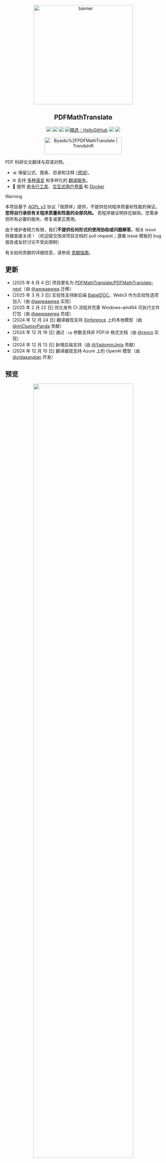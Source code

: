 <div align="center">

<img src="./docs/images/banner.png" width="320px"  alt="banner"/>

<h2 id="标题">PDFMathTranslate</h2>

<p>
  <!-- PyPI -->
  <a href="https://pypi.org/project/pdf2zh-next/">
    <img src="https://img.shields.io/pypi/v/pdf2zh-next"></a>
  <a href="https://pepy.tech/projects/pdf2zh-next">
    <img src="https://static.pepy.tech/badge/pdf2zh-next"></a>
  <a href="https://hub.docker.com/repository/docker/awwaawwa/pdfmathtranslate-next/tags">
    <img src="https://img.shields.io/docker/pulls/awwaawwa/pdfmathtranslate-next"></a>
  <a href="https://hellogithub.com/repository/8ec2cfd3ef744762bf531232fa32bc47" target="_blank"><img src="https://api.hellogithub.com/v1/widgets/recommend.svg?rid=8ec2cfd3ef744762bf531232fa32bc47&claim_uid=JQ0yfeBNjaTuqDU&theme=small" alt="精选｜HelloGitHub" /></a>
  <!-- <a href="https://gitcode.com/PDFMathTranslate/PDFMathTranslate-next/overview">
    <img src="https://gitcode.com/PDFMathTranslate/PDFMathTranslate-next/star/badge.svg"></a> -->
  <!-- <a href="https://huggingface.co/spaces/reycn/PDFMathTranslate-Docker">
    <img src="https://img.shields.io/badge/%F0%9F%A4%97-Online%20Demo-FF9E0D"></a> -->
  <!-- <a href="https://www.modelscope.cn/studios/AI-ModelScope/PDFMathTranslate"> -->
    <!-- <img src="https://img.shields.io/badge/ModelScope-Demo-blue"></a> -->
  <!-- <a href="https://github.com/PDFMathTranslate/PDFMathTranslate-next/pulls">
    <img src="https://img.shields.io/badge/contributions-welcome-green"></a> -->
  <a href="https://t.me/+Z9_SgnxmsmA5NzBl">
    <img src="https://img.shields.io/badge/Telegram-2CA5E0?style=flat-squeare&logo=telegram&logoColor=white"></a>
  <!-- License -->
  <a href="./LICENSE">
    <img src="https://img.shields.io/github/license/PDFMathTranslate/PDFMathTranslate-next"></a>
</p>

<a href="https://trendshift.io/repositories/12424" target="_blank"><img src="https://trendshift.io/api/badge/repositories/12424" alt="Byaidu%2FPDFMathTranslate | Trendshift" style="width: 250px; height: 55px;" width="250" height="55"/></a>

</div>

PDF 科研论文翻译与双语对照。

- 📊 保留公式、图表、目录和注释 _([预览](#预览))_。
- 🌐 支持 [多种语言](https://pdf2zh-next.com/supported_languages.html) 和多样化的 [翻译服务](https://pdf2zh-next.com/advanced/Documentation-of-Translation-Services.html)。
- 🤖 提供 [命令行工具](https://pdf2zh-next.com/getting-started/USAGE_commandline.html)、[交互式用户界面](https://pdf2zh-next.com/getting-started/USAGE_webui.html) 和 [Docker](https://pdf2zh-next.com/getting-started/INSTALLATION_docker.html)

<!-- Feel free to provide feedback in [GitHub Issues](https://github.com/PDFMathTranslate/PDFMathTranslate-next/issues) or [Telegram Group](https://t.me/+Z9_SgnxmsmA5NzBl). -->

> [!WARNING]
>
> 本项目基于 [AGPL v3](https://github.com/PDFMathTranslate/PDFMathTranslate-next/blob/main/LICENSE) 协议「按原样」提供，不提供任何程序质量和性能的保证。**您将自行承担有关程序质量和性能的全部风险。** 若程序被证明存在缺陷，您需承担所有必要的服务、修复或更正费用。
>
> 由于维护者精力有限，我们**不提供任何形式的使用协助或问题解答**。相关 issue 将被直接关闭！（欢迎提交改进项目文档的 pull request；遵循 issue 模板的 bug 报告或友好讨论不受此限制）


有关如何贡献的详细信息，请参阅 [贡献指南](https://pdf2zh-next.com/community/Contribution-Guide.html)。

<h2 id="更新">更新</h2>

- [2025 年 6 月 4 日] 项目更名为 [PDFMathTranslate/PDFMathTranslate-next](https://github.com/PDFMathTranslate/PDFMathTranslate-next)（由 [@awwaawwa](https://github.com/awwaawwa) 迁移）
- [2025 年 3 月 3 日] 实验性支持新后端 [BabelDOC](https://github.com/funstory-ai/BabelDOC)，WebUI 作为实验性选项加入（由 [@awwaawwa](https://github.com/awwaawwa) 实现）
- [2025 年 2 月 22 日] 优化发布 CI 流程并完善 Windows-amd64 可执行文件打包（由 [@awwaawwa](https://github.com/awwaawwa) 完成）
- [2024 年 12 月 24 日] 翻译器现支持 [Xinference](https://github.com/xorbitsai/inference) 上的本地模型（由 [@imClumsyPanda](https://github.com/imClumsyPanda) 贡献）
- [2024 年 12 月 19 日] 通过 `-cp` 参数支持非 PDF/A 格式文档（由 [@reycn](https://github.com/reycn) 实现）
- [2024 年 12 月 13 日] 新增后端支持（由 [@YadominJinta](https://github.com/YadominJinta) 贡献）
- [2024 年 12 月 10 日] 翻译器现支持 Azure 上的 OpenAI 模型（由 [@yidasanqian](https://github.com/yidasanqian) 开发）

<h2 id="预览">预览</h2>

<div align="center">
<!-- <img src="./docs/images/preview.gif" width="80%"  alt="preview"/> -->
<img src="https://s.immersivetranslate.com/assets/r2-uploads/images/babeldoc-preview.png" width="80%"/>
</div>

<h2 id="demo">在线服务 🌟</h2>

> [!NOTE]
>
> pdf2zh 2.0 目前不提供在线演示

您可以通过以下任意演示来试用我们的应用程序：

- [v1.x 公共免费服务](https://pdf2zh.com/) 无需安装即可在线使用 _(推荐)_  
- [沉浸式翻译 - BabelDOC](https://app.immersivetranslate.com/babel-doc/) 每月 1000 页免费额度 _(推荐)_
<!-- - [Demo hosted on HuggingFace](https://huggingface.co/spaces/reycn/PDFMathTranslate-Docker)
- [Demo hosted on ModelScope](https://www.modelscope.cn/studios/AI-ModelScope/PDFMathTranslate) without installation. -->

请注意，演示环境的计算资源有限，请避免滥用。

<h2 id="install">安装与使用</h2>

### 如何安装

1. [**Windows EXE**](https://pdf2zh-next.com/getting-started/INSTALLATION_winexe.html) <small>Windows 用户推荐</small>
2. [**Docker**](https://pdf2zh-next.com/getting-started/INSTALLATION_docker.html) <small>Linux 用户推荐</small>
3. [**uv** (一个 Python 包管理器)](https://pdf2zh-next.com/getting-started/INSTALLATION_uv.html) <small>macOS 用户推荐</small>

---

### 如何使用

1. [使用 **WebUI**](https://pdf2zh-next.com/getting-started/USAGE_webui.html)
2. [使用 **Zotero 插件**](https://github.com/guaguastandup/zotero-pdf2zh) (第三方程序)
3. [使用 **命令行**](https://pdf2zh-next.com/getting-started/USAGE_commandline.html)

针对不同的使用场景，我们提供了多种方法来使用我们的程序。更多信息请查看 [此页面](./getting-started/getting-started.md)。

<h2 id="usage">高级选项</h2>

详细说明请参阅我们的 [高级用法](https://pdf2zh-next.com/advanced/advanced.html) 文档，其中列出了所有选项的完整列表。

<h2 id="downstream">二次开发 (APIs)</h2>

> [!NOTE]
>
> 目前未提供相关文档。后续会补充，请耐心等待。


<!-- For downstream applications, please refer to our document about [API Details](./docs/APIS.md) for futher information about:

- [Python API](./docs/APIS.md#api-python), how to use the program in other Python programs
- [HTTP API](./docs/APIS.md#api-http), how to communicate with a server with the program installed -->

<h2 id="语言代码">Language Code</h2>

如果你不知道应该使用什么代码来翻译到你需要的语言，请查看 [此文档](https://pdf2zh-next.com/advanced/Language-Codes.html)

<!-- 
<h2 id="todo">TODOs</h2>

- [ ] Parse layout with DocLayNet based models, [PaddleX](https://github.com/PaddlePaddle/PaddleX/blob/17cc27ac3842e7880ca4aad92358d3ef8555429a/paddlex/repo_apis/PaddleDetection_api/object_det/official_categories.py#L81), [PaperMage](https://github.com/allenai/papermage/blob/9cd4bb48cbedab45d0f7a455711438f1632abebe/README.md?plain=1#L102), [SAM2](https://github.com/facebookresearch/sam2)

- [ ] Fix page rotation, table of contents, format of lists

- [ ] Fix pixel formula in old papers

- [ ] Async retry except KeyboardInterrupt

- [ ] Knuth–Plass algorithm for western languages

- [ ] Support non-PDF/A files

- [ ] Plugins of [Zotero](https://github.com/zotero/zotero) and [Obsidian](https://github.com/obsidianmd/obsidian-releases) -->

<h2 id="致谢">致谢</h2>

- [Immersive Translation](https://immersivetranslate.com) 为本项目的活跃贡献者提供每月 Pro 会员兑换码赞助，详情见：[CONTRIBUTOR_REWARD.md](https://github.com/funstory-ai/BabelDOC/blob/main/docs/CONTRIBUTOR_REWARD.md)

- [SiliconFlow](https://siliconflow.cn) 为本项目提供基于大语言模型（LLMs）的免费翻译服务。

- 1.x 版本：[Byaidu/PDFMathTranslate](https://github.com/Byaidu/PDFMathTranslate)


- 后端：[BabelDOC](https://github.com/funstory-ai/BabelDOC)

- PDF 库：[PyMuPDF](https://github.com/pymupdf/PyMuPDF)

- PDF 解析：[Pdfminer.six](https://github.com/pdfminer/pdfminer.six)

- PDF 预览：[Gradio PDF](https://github.com/freddyaboulton/gradio-pdf)

- 版面解析：[DocLayout-YOLO](https://github.com/opendatalab/DocLayout-YOLO)

- PDF 标准：[PDF Explained](https://zxyle.github.io/PDF-Explained/)、[PDF Cheat Sheets](https://pdfa.org/resource/pdf-cheat-sheets/)

- 多语言字体：参见 [BabelDOC-Assets](https://github.com/funstory-ai/BabelDOC-Assets)

- [Asynchronize](https://github.com/multimeric/Asynchronize/tree/master?tab=readme-ov-file)

- [支持多进程的 Rich 日志记录](https://github.com/SebastianGrans/Rich-multiprocess-logging/tree/main)

- 文档国际化使用 [Weblate](https://hosted.weblate.org/projects/pdfmathtranslate-next/) 

  <a href="https://hosted.weblate.org/engage/pdfmathtranslate-next/">
  <img src="https://hosted.weblate.org/widget/pdfmathtranslate-next/svg-badge.svg" alt="translation status" />
  </a>

<h2 id="conduct">提交代码前</h2>

我们欢迎贡献者积极参与，让 pdf2zh 变得更好。在您准备提交代码之前，请参考我们的 [行为准则](https://pdf2zh-next.com/community/CODE_OF_CONDUCT.html) 和 [贡献指南](https://pdf2zh-next.com/community/Contribution-Guide.html)。

<h2 id="contrib">贡献者</h2>

<a href="https://github.com/PDFMathTranslate/PDFMathTranslate-next/graphs/contributors">
  <img src="https://opencollective.com/PDFMathTranslate/contributors.svg?width=890&button=false" />
</a>

![Alt](https://repobeats.axiom.co/api/embed/45529651750579e099960950f757449a410477ad.svg "Repobeats analytics image")

<h2 id="star_hist">Star 历史</h2>

<a href="https://star-history.com/#PDFMathTranslate/PDFMathTranslate-next&Date">
 <picture>
   <source media="(prefers-color-scheme: dark)" srcset="https://api.star-history.com/svg?repos=PDFMathTranslate/PDFMathTranslate-next&type=Date&theme=dark" />
   <source media="(prefers-color-scheme: light)" srcset="https://api.star-history.com/svg?repos=PDFMathTranslate/PDFMathTranslate-next&type=Date" />
   <img alt="Star History Chart" src="https://api.star-history.com/svg?repos=PDFMathTranslate/PDFMathTranslate-next&type=Date"/>
 </picture>
</a>

<div align="right"> 
<h6><small>本页面的部分内容由 GPT 翻译，可能包含错误。</small></h6>